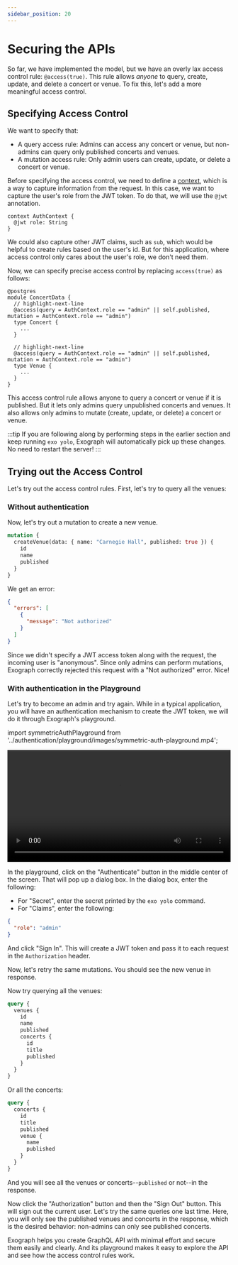 ```yaml
---
sidebar_position: 20
---
```


# Securing the APIs

So far, we have implemented the model, but we have an overly lax access control rule: `@access(true)`. This rule allows _anyone_ to query, create, update, and delete a concert or venue. To fix this, let's add a more meaningful access control.

## Specifying Access Control

We want to specify that:

- A query access rule: Admins can access any concert or venue, but non-admins can query only published concerts and venues.
- A mutation access rule: Only admin users can create, update, or delete a concert or venue.

Before specifying the access control, we need to define a [context](/core-concept/context.md), which is a way to capture information from the request. In this case, we want to capture the user's role from the JWT token. To do that, we will use the `@jwt` annotation.

```exo
context AuthContext {
  @jwt role: String
}
```

We could also capture other JWT claims, such as `sub`, which would be helpful to create rules based on the user's id. But for this application, where access control only cares about the user's role, we don't need them.

Now, we can specify precise access control by replacing `access(true)` as follows:

```exo
@postgres
module ConcertData {
  // highlight-next-line
  @access(query = AuthContext.role == "admin" || self.published, mutation = AuthContext.role == "admin")
  type Concert {
    ...
  }

  // highlight-next-line
  @access(query = AuthContext.role == "admin" || self.published, mutation = AuthContext.role == "admin")
  type Venue {
    ...
  }
}
```

This access control rule allows anyone to query a concert or venue if it is published. But it lets only admins query unpublished concerts and venues. It also allows only admins to mutate (create, update, or delete) a concert or venue.

:::tip
If you are following along by performing steps in the earlier section and keep running `exo yolo`, Exograph will automatically pick up these changes. No need to restart the server!
:::

## Trying out the Access Control

Let's try out the access control rules. First, let's try to query all the venues:

### Without authentication

Now, let's try out a mutation to create a new venue.

```graphql
mutation {
  createVenue(data: { name: "Carnegie Hall", published: true }) {
    id
    name
    published
  }
}
```

We get an error:

```json
{
  "errors": [
    {
      "message": "Not authorized"
    }
  ]
}
```

Since we didn't specify a JWT access token along with the request, the incoming user is "anonymous". Since only admins can perform mutations, Exograph correctly rejected this request with a "Not authorized" error. Nice!

### With authentication in the Playground

Let's try to become an admin and try again. While in a typical application, you will have an authentication mechanism to create the JWT token, we will do it through Exograph's playground.

import symmetricAuthPlayground from '../authentication/playground/images/symmetric-auth-playground.mp4';

<video controls width="100%">
  <source src={symmetricAuthPlayground}/>
</video>

In the playground, click on the "Authenticate" button in the middle center of the screen. That will pop up a dialog box. In the dialog box, enter the following:

- For "Secret", enter the secret printed by the `exo yolo` command.
- For "Claims", enter the following:

```json
{
  "role": "admin"
}
```

And click "Sign In". This will create a JWT token and pass it to each request in the `Authorization` header.

Now, let's retry the same mutations. You should see the new venue in response.

Now try querying all the venues:

```graphql
query {
  venues {
    id
    name
    published
    concerts {
      id
      title
      published
    }
  }
}
```

Or all the concerts:

```graphql
query {
  concerts {
    id
    title
    published
    venue {
      name
      published
    }
  }
}
```

And you will see all the venues or concerts--`published` or not--in the response.

Now click the "Authorization" button and then the "Sign Out" button. This will sign out the current user. Let's try the same queries one last time. Here, you will only see the published venues and concerts in the response, which is the desired behavior: non-admins can only see published concerts.

Exograph helps you create GraphQL API with minimal effort and secure them easily and clearly. And its playground makes it easy to explore the API and see how the access control rules work.
